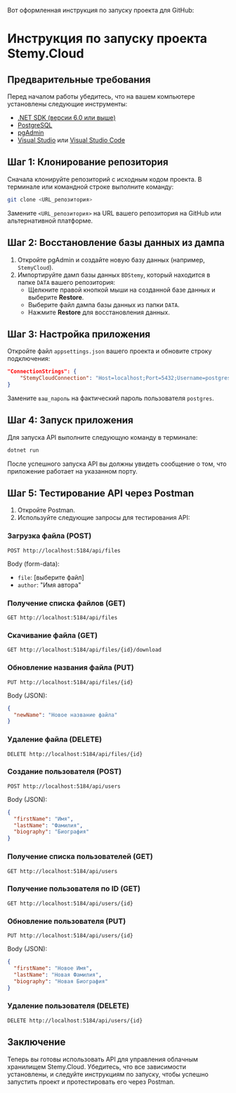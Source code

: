 Вот оформленная инструкция по запуску проекта для GitHub:

# Инструкция по запуску проекта Stemy.Cloud

## Предварительные требования

Перед началом работы убедитесь, что на вашем компьютере установлены следующие инструменты:

- [.NET SDK (версии 6.0 или выше)](https://dotnet.microsoft.com/download/dotnet)  
- [PostgreSQL](https://www.postgresql.org/download/)  
- [pgAdmin](https://www.pgadmin.org/download/)  
- [Visual Studio](https://visualstudio.microsoft.com/vs/) или [Visual Studio Code](https://code.visualstudio.com/)  

## Шаг 1: Клонирование репозитория

Сначала клонируйте репозиторий с исходным кодом проекта. В терминале или командной строке выполните команду:

```bash
git clone <URL_репозитория>
```

Замените `<URL_репозитория>` на URL вашего репозитория на GitHub или альтернативной платформе.

## Шаг 2: Восстановление базы данных из дампа

1. Откройте pgAdmin и создайте новую базу данных (например, `StemyCloud`).
2. Импортируйте дамп базы данных `BDStemy`, который находится в папке `DATA` вашего репозитория:
   - Щелкните правой кнопкой мыши на созданной базе данных и выберите **Restore**.
   - Выберите файл дампа базы данных из папки `DATA`.
   - Нажмите **Restore** для восстановления данных.

## Шаг 3: Настройка приложения

Откройте файл `appsettings.json` вашего проекта и обновите строку подключения:

```json
"ConnectionStrings": {
    "StemyCloudConnection": "Host=localhost;Port=5432;Username=postgres;Password=ваш_пароль;Database=StemyCloud"
}
```

Замените `ваш_пароль` на фактический пароль пользователя `postgres`.

## Шаг 4: Запуск приложения

Для запуска API выполните следующую команду в терминале:

```bash
dotnet run
```

После успешного запуска API вы должны увидеть сообщение о том, что приложение работает на указанном порту.

## Шаг 5: Тестирование API через Postman

1. Откройте Postman.
2. Используйте следующие запросы для тестирования API:

### Загрузка файла (POST)

```http
POST http://localhost:5184/api/files
```

Body (form-data):
- `file`: [выберите файл]
- `author`: "Имя автора"

### Получение списка файлов (GET)

```http
GET http://localhost:5184/api/files
```

### Скачивание файла (GET)

```http
GET http://localhost:5184/api/files/{id}/download
```

### Обновление названия файла (PUT)

```http
PUT http://localhost:5184/api/files/{id}
```

Body (JSON):
```json
{
  "newName": "Новое название файла"
}
```

### Удаление файла (DELETE)

```http
DELETE http://localhost:5184/api/files/{id}
```

### Создание пользователя (POST)

```http
POST http://localhost:5184/api/users
```

Body (JSON):
```json
{
  "firstName": "Имя",
  "lastName": "Фамилия",
  "biography": "Биография"
}
```

### Получение списка пользователей (GET)

```http
GET http://localhost:5184/api/users
```

### Получение пользователя по ID (GET)

```http
GET http://localhost:5184/api/users/{id}
```

### Обновление пользователя (PUT)

```http
PUT http://localhost:5184/api/users/{id}
```

Body (JSON):

```json
{
  "firstName": "Новое Имя",
  "lastName": "Новая Фамилия",
  "biography": "Новая Биография"
}
```

### Удаление пользователя (DELETE)

```http
DELETE http://localhost:5184/api/users/{id}
```

## Заключение

Теперь вы готовы использовать API для управления облачным хранилищем Stemy.Cloud. Убедитесь, что все зависимости установлены, и следуйте инструкциям по запуску, чтобы успешно запустить проект и протестировать его через Postman.
